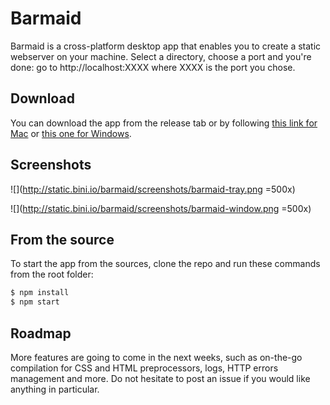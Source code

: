 # Barmaid

Barmaid is a cross-platform desktop app that enables you to create a static webserver on your machine. Select a directory, choose a port and you're done: go to http://localhost:XXXX where XXXX is the port you chose.

## Download

You can download the app from the release tab or by following [this link for Mac](https://github.com/BenjaminBini/barmaid/releases/download/v1.0.0/barmaid.app.zip) or [this one for Windows](https://github.com/BenjaminBini/barmaid/releases/download/v1.0.0/barmaid-win32-x64.zip).

## Screenshots

![](http://static.bini.io/barmaid/screenshots/barmaid-tray.png =500x)

![](http://static.bini.io/barmaid/screenshots/barmaid-window.png =500x)

## From the source

To start the app from the sources, clone the repo and run these commands from the root folder:

```sh
$ npm install
$ npm start
```

## Roadmap

More features are going to come in the next weeks, such as on-the-go compilation for CSS and HTML preprocessors, logs, HTTP errors management and more. Do not hesitate to post an issue if you would like anything in particular.
